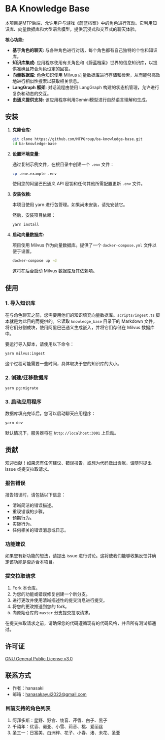# BA Knowledge Base

本项目是MTP后端，允许用户与游戏《蔚蓝档案》中的角色进行互动。它利用知识库、向量数据库和大型语言模型，提供沉浸式和交互式的聊天体验。

**核心功能:**

- **基于角色的聊天:** 与各种角色进行对话，每个角色都有自己独特的个性和知识库。
- **知识库集成:** 应用程序使用有关角色和《蔚蓝档案》世界的信息知识库，以提供准确且符合角色设定的回答。
- **向量数据库:** 角色知识使用 Milvus 向量数据库进行存储和检索，从而能够高效地进行相似性搜索以获取相关信息。
- **LangGraph 框架:** 对话流程由使用 LangGraph 构建的状态机管理，允许进行复杂和动态的交互。
- **由通义提供支持:** 该应用程序利用Gemini模型进行自然语言理解和生成。

## 安装

1.  **克隆仓库:**

    ```bash
    git clone https://github.com/MTPGroup/ba-knowledge-base.git
    cd ba-knowledge-base
    ```

2.  **设置环境变量:**

    通过复制示例文件，在根目录中创建一个 `.env` 文件：

    ```bash
    cp .env.example .env
    ```

    使用您的阿里巴巴通义 API 密钥和任何其他所需配置更新 `.env` 文件。

3.  **安装依赖:**

    本项目使用 yarn 进行包管理。如果尚未安装，请先安装它。

    然后，安装项目依赖：

    ```bash
    yarn install
    ```

4.  **启动向量数据库:**

    项目使用 Milvus 作为向量数据库。提供了一个 `docker-compose.yml` 文件以便于设置。

    ```bash
    docker-compose up -d
    ```

    这将在后台启动 Milvus 数据库及其依赖项。

## 使用

### 1. 导入知识库

在与角色聊天之前，您需要用他们的知识填充向量数据库。`scripts/ingest.ts` 脚本就是为此目的而提供的。它读取 `knowledge_base` 目录下的 Markdown 文件，将它们分割成块，使用阿里巴巴通义生成嵌入，并将它们存储在 Milvus 数据库中。

要运行导入脚本，请使用以下命令：

```bash
yarn milvus:ingest
```

这个过程可能需要一些时间，具体取决于您的知识库的大小。

### 2. 创建/迁移数据库

```bash
yarn pg:migrate
```

### 3. 启动应用程序

数据库填充完毕后，您可以启动聊天应用程序：

```bash
yarn dev
```

默认情况下，服务器将在 `http://localhost:3001` 上启动。

## 贡献

欢迎贡献！如果您有任何建议、错误报告，或想为代码做出贡献，请随时提出 issue 或提交拉取请求。

### 报告错误

报告错误时，请包括以下信息：

- 清晰简洁的错误描述。
- 重现错误的步骤。
- 预期行为。
- 实际行为。
- 任何相关的错误消息或日志。

### 功能建议

如果您有新功能的想法，请提出 issue 进行讨论。这将使我们能够收集反馈并确定该功能是否适合本项目。

### 提交拉取请求

1.  Fork 本仓库。
2.  为您的功能或错误修复创建一个新分支。
3.  进行更改并使用清晰描述性的提交消息进行提交。
4.  将您的更改推送到您的 fork。
5.  向原始仓库的 `master` 分支提交拉取请求。

在提交拉取请求之前，请确保您的代码遵循现有的代码风格，并且所有测试都通过。

## 许可证

[GNU General Public License v3.0](LICENSE)

## 联系方式

- 作者：hanasaki
- 邮箱：hanasakayui2022@gmail.com

### 目前支持的角色列表

1.  阿拜多斯：星野、野宫、绫音、芹香、白子、黑子
2.  千禧年：优香、诺亚、小雪、莉音、桃、爱丽丝
3.  圣三一：日富美、白洲梓、花子、小春、渚、未花、圣亚
